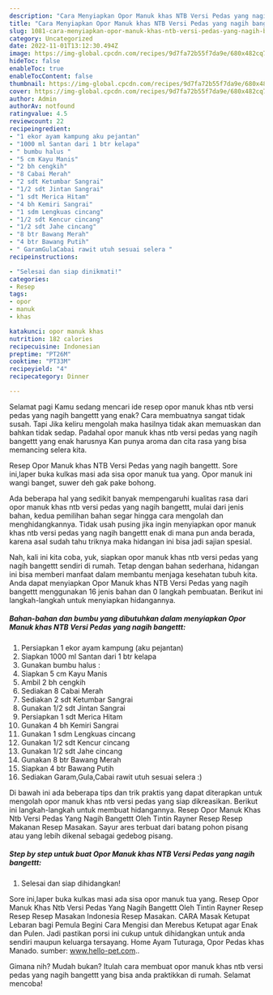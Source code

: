 ```yaml
---
description: "Cara Menyiapkan Opor Manuk khas NTB Versi Pedas yang nagih bangettt yang Enak Banget "
title: "Cara Menyiapkan Opor Manuk khas NTB Versi Pedas yang nagih bangettt yang Enak Banget "
slug: 1081-cara-menyiapkan-opor-manuk-khas-ntb-versi-pedas-yang-nagih-bangettt-yang-enak-banget
category: Uncategorized
date: 2022-11-01T13:12:30.494Z
image: https://img-global.cpcdn.com/recipes/9d7fa72b55f7da9e/680x482cq70/opor-manuk-khas-ntb-versi-pedas-yang-nagih-bangettt-foto-resep-utama.jpg
hideToc: false
enableToc: true
enableTocContent: false
thumbnail: https://img-global.cpcdn.com/recipes/9d7fa72b55f7da9e/680x482cq70/opor-manuk-khas-ntb-versi-pedas-yang-nagih-bangettt-foto-resep-utama.jpg
cover: https://img-global.cpcdn.com/recipes/9d7fa72b55f7da9e/680x482cq70/opor-manuk-khas-ntb-versi-pedas-yang-nagih-bangettt-foto-resep-utama.jpg
author: Admin
authorAv: notfound
ratingvalue: 4.5
reviewcount: 22
recipeingredient:
- "1 ekor ayam kampung aku pejantan"
- "1000 ml Santan dari 1 btr kelapa"
- " bumbu halus "
- "5 cm Kayu Manis"
- "2 bh cengkih"
- "8 Cabai Merah"
- "2 sdt Ketumbar Sangrai"
- "1/2 sdt Jintan Sangrai"
- "1 sdt Merica Hitam"
- "4 bh Kemiri Sangrai"
- "1 sdm Lengkuas cincang"
- "1/2 sdt Kencur cincang"
- "1/2 sdt Jahe cincang"
- "8 btr Bawang Merah"
- "4 btr Bawang Putih"
- " GaramGulaCabai rawit utuh sesuai selera "
recipeinstructions:

- "Selesai dan siap dinikmati!"
categories:
- Resep
tags:
- opor
- manuk
- khas

katakunci: opor manuk khas 
nutrition: 182 calories
recipecuisine: Indonesian
preptime: "PT26M"
cooktime: "PT33M"
recipeyield: "4"
recipecategory: Dinner

---
```



Selamat pagi Kamu sedang mencari ide resep opor manuk khas ntb versi pedas yang nagih bangettt yang enak? Cara membuatnya sangat tidak susah. Tapi Jika keliru mengolah maka hasilnya tidak akan memuaskan dan bahkan tidak sedap. Padahal opor manuk khas ntb versi pedas yang nagih bangettt yang enak harusnya Kan punya aroma dan cita rasa yang bisa memancing selera kita.


Resep Opor Manuk khas NTB Versi Pedas yang nagih bangettt. Sore ini,laper buka kulkas masi ada sisa opor manuk tua yang. Opor manuk ini wangi banget, suwer deh gak pake bohong.

Ada beberapa hal yang sedikit banyak mempengaruhi kualitas rasa dari opor manuk khas ntb versi pedas yang nagih bangettt, mulai dari jenis bahan, kedua pemilihan bahan segar hingga cara mengolah dan menghidangkannya. Tidak usah pusing jika ingin menyiapkan opor manuk khas ntb versi pedas yang nagih bangettt enak di mana pun anda berada, karena asal sudah tahu triknya maka hidangan ini bisa jadi sajian spesial.


Nah, kali ini kita coba, yuk, siapkan opor manuk khas ntb versi pedas yang nagih bangettt sendiri di rumah. Tetap dengan bahan sederhana, hidangan ini bisa memberi manfaat dalam membantu menjaga kesehatan tubuh kita. Anda dapat menyiapkan Opor Manuk khas NTB Versi Pedas yang nagih bangettt menggunakan 16 jenis bahan dan 0 langkah pembuatan. Berikut ini langkah-langkah untuk menyiapkan hidangannya.

<!--inarticleads1-->

##### Bahan-bahan dan bumbu yang dibutuhkan dalam menyiapkan Opor Manuk khas NTB Versi Pedas yang nagih bangettt:

1. Persiapkan 1 ekor ayam kampung (aku pejantan)
1. Siapkan 1000 ml Santan dari 1 btr kelapa
1. Gunakan  bumbu halus :
1. Siapkan 5 cm Kayu Manis
1. Ambil 2 bh cengkih
1. Sediakan 8 Cabai Merah
1. Sediakan 2 sdt Ketumbar Sangrai
1. Gunakan 1/2 sdt Jintan Sangrai
1. Persiapkan 1 sdt Merica Hitam
1. Gunakan 4 bh Kemiri Sangrai
1. Gunakan 1 sdm Lengkuas cincang
1. Gunakan 1/2 sdt Kencur cincang
1. Gunakan 1/2 sdt Jahe cincang
1. Gunakan 8 btr Bawang Merah
1. Siapkan 4 btr Bawang Putih
1. Sediakan  Garam,Gula,Cabai rawit utuh sesuai selera :)


Di bawah ini ada beberapa tips dan trik praktis yang dapat diterapkan untuk mengolah opor manuk khas ntb versi pedas yang siap dikreasikan. Berikut ini langkah-langkah untuk membuat hidangannya. Resep Opor Manuk Khas Ntb Versi Pedas Yang Nagih Bangettt Oleh Tintin Rayner Resep Resep Makanan Resep Masakan. Sayur ares terbuat dari batang pohon pisang atau yang lebih dikenal sebagai gedebog pisang. 

<!--inarticleads2-->

##### Step by step untuk buat Opor Manuk khas NTB Versi Pedas yang nagih bangettt:


1. Selesai dan siap dihidangkan!

Sore ini,laper buka kulkas masi ada sisa opor manuk tua yang. Resep Opor Manuk Khas Ntb Versi Pedas Yang Nagih Bangettt Oleh Tintin Rayner Resep Resep Resep Masakan Indonesia Resep Masakan. CARA Masak Ketupat Lebaran bagi Pemula Begini Cara Mengisi dan Merebus Ketupat agar Enak dan Pulen. Jadi pastikan porsi ini cukup untuk dihidangkan untuk anda sendiri maupun keluarga tersayang. Home Ayam Tuturaga, Opor Pedas khas Manado. sumber: www.hello-pet.com.. 

Gimana nih? Mudah bukan? Itulah cara membuat opor manuk khas ntb versi pedas yang nagih bangettt yang bisa anda praktikkan di rumah. Selamat mencoba!
